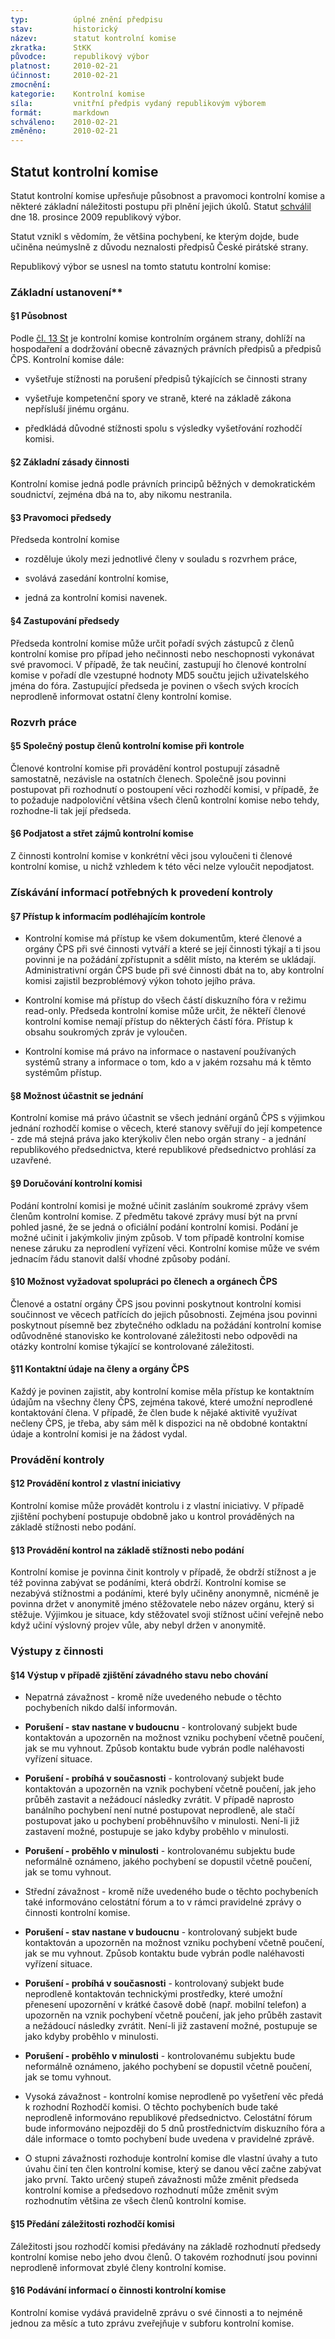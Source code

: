 ```yaml
---
typ:          úplné znění předpisu
stav:         historický
název:        statut kontrolní komise
zkratka:      StKK
původce:      republikový výbor
platnost:     2010-02-21
účinnost:     2010-02-21
zmocnění:     
kategorie:    Kontrolní komise
síla:         vnitřní předpis vydaný republikovým výborem
formát:       markdown
schváleno:    2010-02-21
změněno:      2010-02-21
---
```


<!--### 21.02.2010 20:01 ![image alt text](image_0.png)[ ](http://www.pirati.cz/rules/stkk?rev=1266778902&do=diff)[rules:stkk](http://www.pirati.cz/rules/stkk?rev=1266778902) Mgr. Bc. Jakub Michálek-->

## Statut kontrolní komise

Statut kontrolní komise upřesňuje působnost a pravomoci kontrolní komise a některé základní náležitosti postupu při plnění jejich úkolů. Statut [schválil](https://www.ceskapiratskastrana.cz/forum/viewtopic.php?f=188&t=2750) dne 18. prosince 2009 republikový výbor.

Statut vznikl s vědomím, že většina pochybení, ke kterým dojde, bude učiněna neúmyslně z důvodu neznalosti předpisů České pirátské strany.

Republikový výbor se usnesl na tomto statutu kontrolní komise:

### Základní ustanovení**

#### §1 Působnost

Podle [čl. 13 St](http://www.pirati.cz/rules/st#cl13) je kontrolní komise kontrolním orgánem strany, dohlíží na hospodaření a dodržování obecně závazných právních předpisů a předpisů ČPS. Kontrolní komise dále:

* vyšetřuje stížnosti na porušení předpisů týkajících se činnosti strany

* vyšetřuje kompetenční spory ve straně, které na základě zákona nepřísluší jinému orgánu.

* předkládá důvodné stížnosti spolu s výsledky vyšetřování rozhodčí komisi.

#### §2 Základní zásady činnosti 

Kontrolní komise jedná podle právních principů běžných v demokratickém soudnictví, zejména dbá na to, aby nikomu nestranila.

#### §3 Pravomoci předsedy

Předseda kontrolní komise

* rozděluje úkoly mezi jednotlivé členy v souladu s rozvrhem práce,

* svolává zasedání kontrolní komise,

* jedná za kontrolní komisi navenek.

#### §4 Zastupování předsedy

Předseda kontrolní komise může určit pořadí svých zástupců z členů kontrolní komise pro případ jeho nečinnosti nebo neschopnosti vykonávat své pravomoci. V případě, že tak neučiní, zastupují ho členové kontrolní komise v pořadí dle vzestupné hodnoty MD5 součtu jejich uživatelského jména do fóra. Zastupující předseda je povinen o všech svých krocích neprodleně informovat ostatní členy kontrolní komise.

### Rozvrh práce

#### §5 Společný postup členů kontrolní komise při kontrole

Členové kontrolní komise při provádění kontrol postupují zásadně samostatně, nezávisle na ostatních členech. Společně jsou povinni postupovat při rozhodnutí o postoupení věci rozhodčí komisi, v případě, že to požaduje nadpoloviční většina všech členů kontrolní komise nebo tehdy, rozhodne-li tak její předseda.

#### §6 Podjatost a střet zájmů kontrolní komise

Z činnosti kontrolní komise v konkrétní věci jsou vyloučeni ti členové kontrolní komise, u nichž vzhledem k této věci nelze vyloučit nepodjatost.

### Získávání informací potřebných k provedení kontroly

#### §7 Přístup k informacím podléhajícím kontrole

* Kontrolní komise má přístup ke všem dokumentům, které členové a orgány ČPS při své činnosti vytváří a které se její činnosti týkají a ti jsou povinni je na požádání zpřístupnit a sdělit místo, na kterém se ukládají. Administrativní orgán ČPS bude při své činnosti dbát na to, aby kontrolní komisi zajistil bezproblémový výkon tohoto jejího práva.

* Kontrolní komise má přístup do všech částí diskuzního fóra v režimu read-only. Předseda kontrolní komise může určit, že někteří členové kontrolní komise nemají přístup do některých částí fóra. Přístup k obsahu soukromých zpráv je vyloučen.

* Kontrolní komise má právo na informace o nastavení používaných systémů strany a informace o tom, kdo a v jakém rozsahu má k těmto systémům přístup.

#### §8 Možnost účastnit se jednání

Kontrolní komise má právo účastnit se všech jednání orgánů ČPS s výjimkou jednání rozhodčí komise o věcech, které stanovy svěřují do její kompetence - zde má stejná práva jako kterýkoliv člen nebo orgán strany - a jednání republikového předsednictva, které republikové předsednictvo prohlásí za uzavřené.

#### §9 Doručování kontrolní komisi

Podání kontrolní komisi je možné učinit zasláním soukromé zprávy všem členům kontrolní komise. Z předmětu takové zprávy musí být na první pohled jasné, že se jedná o oficiální podání kontrolní komisi. Podání je možné učinit i jakýmkoliv jiným způsob. V tom případě kontrolní komise nenese záruku za neprodlení vyřízení věci. Kontrolní komise může ve svém jednacím řádu stanovit další vhodné způsoby podání.

#### §10 Možnost vyžadovat spolupráci po členech a orgánech ČPS 

Členové a ostatní orgány ČPS jsou povinni poskytnout kontrolní komisi součinnost ve věcech patřících do jejich působnosti. Zejména jsou povinni poskytnout písemně bez zbytečného odkladu na požádání kontrolní komise odůvodněné stanovisko ke kontrolované záležitosti nebo odpovědi na otázky kontrolní komise týkající se kontrolované záležitosti.

#### §11 Kontaktní údaje na členy a orgány ČPS

Každý je povinen zajistit, aby kontrolní komise měla přístup ke kontaktním údajům na všechny členy ČPS, zejména takové, které umožní neprodlené kontaktování člena. V případě, že člen bude k nějaké aktivitě využívat nečleny ČPS, je třeba, aby sám měl k dispozici na ně obdobné kontaktní údaje a kontrolní komisi je na žádost vydal.

### Provádění kontroly

#### §12 Provádění kontrol z vlastní iniciativy

Kontrolní komise může provádět kontrolu i z vlastní iniciativy. V případě zjištění pochybení postupuje obdobně jako u kontrol prováděných na základě stížnosti nebo podání.

#### §13 Provádění kontrol na základě stížnosti nebo podání

Kontrolní komise je povinna činit kontroly v případě, že obdrží stížnost a je též povinna zabývat se podáními, která obdrží. Kontrolní komise se nezabývá stížnostmi a podáními, které byly učiněny anonymně, nicméně je povinna držet v anonymitě jméno stěžovatele nebo název orgánu, který si stěžuje. Výjimkou je situace, kdy stěžovatel svoji stížnost učiní veřejně nebo když učiní výslovný projev vůle, aby nebyl držen v anonymitě.

### Výstupy z činnosti

#### §14 Výstup v případě zjištění závadného stavu nebo chování

* Nepatrná závažnost - kromě níže uvedeného nebude o těchto pochybeních nikdo další informován.

 * **Porušení - stav nastane v budoucnu** - kontrolovaný subjekt bude kontaktován a upozorněn na možnost vzniku pochybení včetně poučení, jak se mu vyhnout. Způsob kontaktu bude vybrán podle naléhavosti vyřízení situace.

 * **Porušení - probíhá v současnosti** - kontrolovaný subjekt bude kontaktován a upozorněn na vznik pochybení včetně poučení, jak jeho průběh zastavit a nežádoucí následky zvrátit. V případě naprosto banálního pochybení není nutné postupovat neprodleně, ale stačí postupovat jako u pochybení proběhnuvšího v minulosti. Není-li již zastavení možné, postupuje se jako kdyby proběhlo v minulosti.

 * **Porušení - proběhlo v minulosti** - kontrolovanému subjektu bude neformálně oznámeno, jakého pochybení se dopustil včetně poučení, jak se tomu vyhnout.

* Střední závažnost - kromě níže uvedeného bude o těchto pochybeních také informováno celostátní fórum a to v rámci pravidelné zprávy o činnosti kontrolní komise.

 * **Porušení - stav nastane v budoucnu** - kontrolovaný subjekt bude kontaktován a upozorněn na možnost vzniku pochybení včetně poučení, jak se mu vyhnout. Způsob kontaktu bude vybrán podle naléhavosti vyřízení situace.

 * **Porušení - probíhá v současnosti** - kontrolovaný subjekt bude neprodleně kontaktován technickými prostředky, které umožní přenesení upozornění v krátké časově době (např. mobilní telefon) a upozorněn na vznik pochybení včetně poučení, jak jeho průběh zastavit a nežádoucí následky zvrátit. Není-li již zastavení možné, postupuje se jako kdyby proběhlo v minulosti.

 * **Porušení - proběhlo v minulosti** - kontrolovanému subjektu bude neformálně oznámeno, jakého pochybení se dopustil včetně poučení, jak se tomu vyhnout.

* Vysoká závažnost - kontrolní komise neprodleně po vyšetření věc předá k rozhodní Rozhodčí komisi. O těchto pochybeních bude také neprodleně informováno republikové předsednictvo. Celostátní fórum bude informováno nejpozději do 5 dnů prostřednictvím diskuzního fóra a dále informace o tomto pochybení bude uvedena v pravidelné zprávě.

* O stupni závažnosti rozhoduje kontrolní komise dle vlastní úvahy a tuto úvahu činí ten člen kontrolní komise, který se danou věcí začne zabývat jako první. Takto určený stupeň závažnosti může změnit předseda kontrolní komise a předsedovo rozhodnutí může změnit svým rozhodnutím většina ze všech členů kontrolní komise.

#### §15 Předání záležitosti rozhodčí komisi

Záležitosti jsou rozhodčí komisi předávány na základě rozhodnutí předsedy kontrolní komise nebo jeho dvou členů. O takovém rozhodnutí jsou povinni neprodleně informovat zbylé členy kontrolní komise.

#### §16 Podávání informací o činnosti kontrolní komise

Kontrolní komise vydává pravidelně zprávu o své činnosti a to nejméně jednou za měsíc a tuto zprávu zveřejňuje v subforu kontrolní komise.

